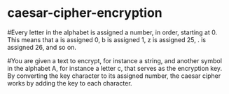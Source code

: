 # caesar-cipher-encryption

#Every letter in the alphabet is assigned a number, in order, starting at 0. This means that a is assigned 0, b is assigned 1, z is assigned 25, . is assigned 26, and so on.

#You are given a text to encrypt, for instance a string, and another symbol in the alphabet A, for instance a letter c, that serves as the encryption key. By converting the key character to its assigned number, the caesar cipher works by adding the  key to each character.
